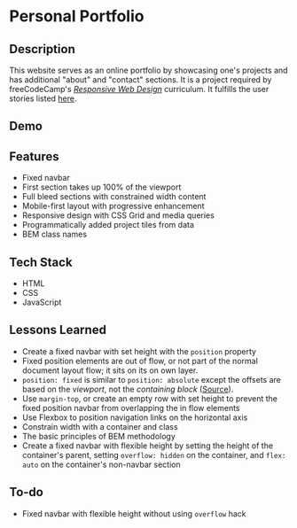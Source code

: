 # Personal Portfolio

## Description

This website serves as an online portfolio by showcasing one's projects and has additional "about" and "contact" sections.  It is a project required by freeCodeCamp's _[Responsive Web Design](https://learn.freecodecamp.org/)_ curriculum. It fulfills the user stories listed [here](https://learn.freecodecamp.org/responsive-web-design/responsive-web-design-projects/build-a-personal-portfolio-webpage/).

## Demo

## Features 

- Fixed navbar
- First section takes up 100% of the viewport 
- Full bleed sections with constrained width content
- Mobile-first layout with progressive enhancement
- Responsive design with CSS Grid and media queries
- Programmatically added project tiles from data
- BEM class names

## Tech Stack

- HTML
- CSS
- JavaScript

## Lessons Learned

- Create a fixed navbar with set height with the `position` property
- Fixed position elements are out of flow, or not part of the normal document layout flow; it sits on its on own layer.
- `position: fixed` is similar to `position: absolute` except the offsets are based on the _viewport_, not the _containing block_ ([Source](https://developer.mozilla.org/en-US/docs/Web/CSS/CSS_Flow_Layout/In_Flow_and_Out_of_Flow)).
- Use `margin-top`, or create an empty row with set height to prevent the fixed position navbar from overlapping the in flow elements
- Use Flexbox to position navigation links on the horizontal axis
- Constrain width with a container and class
- The basic principles of BEM methodology
- Create a fixed navbar with flexible height by setting the height of the container's parent, setting `overflow: hidden` on the container, and `flex: auto` on the container's non-navbar section

## To-do

- Fixed navbar with flexible height without using `overflow` hack
